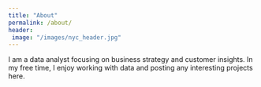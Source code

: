```yaml
---
title: "About"
permalink: /about/
header:
 image: "/images/nyc_header.jpg"
---
```


I am a data analyst focusing on business strategy and customer insights. In my free time, I enjoy working with data and posting any interesting projects here.

